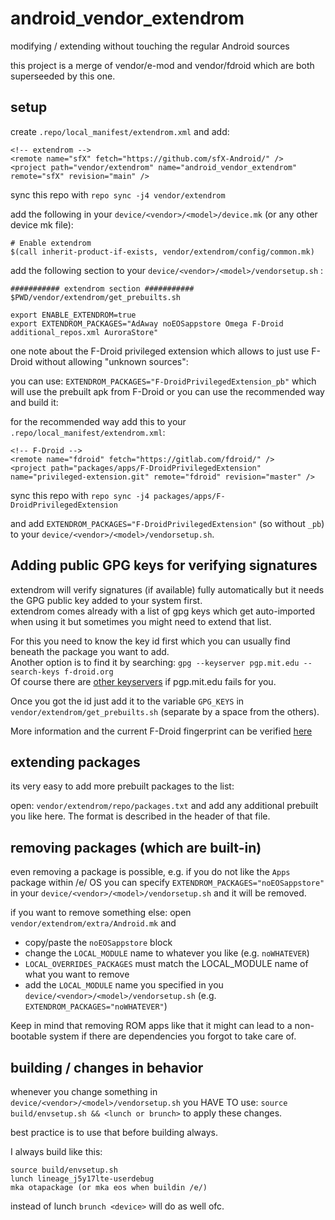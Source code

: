 # android_vendor_extendrom

modifying / extending without touching the regular Android sources

this project is a merge of vendor/e-mod and vendor/fdroid which are both superseeded by this one.

## setup

create `.repo/local_manifest/extendrom.xml` and add:

~~~
<!-- extendrom -->
<remote name="sfX" fetch="https://github.com/sfX-Android/" />
<project path="vendor/extendrom" name="android_vendor_extendrom" remote="sfX" revision="main" />
~~~

sync this repo with `repo sync -j4 vendor/extendrom`

add the following in your `device/<vendor>/<model>/device.mk` (or any other device mk file):

~~~
# Enable extendrom
$(call inherit-product-if-exists, vendor/extendrom/config/common.mk)
~~~

add the following section to your `device/<vendor>/<model>/vendorsetup.sh` :

~~~
########### extendrom section ###########
$PWD/vendor/extendrom/get_prebuilts.sh

export ENABLE_EXTENDROM=true
export EXTENDROM_PACKAGES="AdAway noEOSappstore Omega F-Droid additional_repos.xml AuroraStore"
~~~

one note about the F-Droid privileged extension which allows to just use F-Droid without allowing "unknown sources":

you can use: `EXTENDROM_PACKAGES="F-DroidPrivilegedExtension_pb"` which will use the prebuilt apk from F-Droid or you can use the recommended way and build it:

for the recommended way add this to your `.repo/local_manifest/extendrom.xml`:

~~~
<!-- F-Droid -->
<remote name="fdroid" fetch="https://gitlab.com/fdroid/" />
<project path="packages/apps/F-DroidPrivilegedExtension" name="privileged-extension.git" remote="fdroid" revision="master" />
~~~

sync this repo with `repo sync -j4 packages/apps/F-DroidPrivilegedExtension`

and add `EXTENDROM_PACKAGES="F-DroidPrivilegedExtension"` (so without `_pb`) to your `device/<vendor>/<model>/vendorsetup.sh`.

## Adding public GPG keys for verifying signatures

extendrom will verify signatures (if available) fully automatically but it needs the GPG public key added to your system first.<br/>
extendrom comes already with a list of gpg keys which get auto-imported when using it but sometimes you might need to extend that list.

For this you need to know the key id first which you can usually find beneath the package you want to add.<br/>
Another option is to find it by searching: `gpg --keyserver pgp.mit.edu --search-keys f-droid.org` <br/>
Of course there are [other keyservers](https://en.wikipedia.org/wiki/Key_server_(cryptographic)#Keyserver_examples) if pgp.mit.edu fails for you.

Once you got the id just add it to the variable `GPG_KEYS` in `vendor/extendrom/get_prebuilts.sh` (separate by a space from the others).

More information and the current F-Droid fingerprint can be verified [here](https://f-droid.org/docs/Release_Channels_and_Signing_Keys/?title=Release_Channels_and_Signing_Keys)

## extending packages

its very easy to add more prebuilt packages to the list:

open: `vendor/extendrom/repo/packages.txt` and add any additional prebuilt you like here. The format is described in the header of that file.

## removing packages (which are built-in)

even removing a package is possible, e.g. if you do not like the `Apps` package within /e/ OS you can specify `EXTENDROM_PACKAGES="noEOSappstore"` in your `device/<vendor>/<model>/vendorsetup.sh` and it will be removed.

if you want to remove something else: open `vendor/extendrom/extra/Android.mk` and 

* copy/paste the `noEOSappstore` block
* change the `LOCAL_MODULE` name to whatever you like (e.g. `noWHATEVER`)
* `LOCAL_OVERRIDES_PACKAGES` must match the LOCAL_MODULE name of what you want to remove 
* add the `LOCAL_MODULE` name you specified in you `device/<vendor>/<model>/vendorsetup.sh` (e.g. `EXTENDROM_PACKAGES="noWHATEVER"`)

Keep in mind that removing ROM apps like that it might can lead to a non-bootable system if there are dependencies you forgot to take care of.

## building / changes in behavior

whenever you change something in `device/<vendor>/<model>/vendorsetup.sh` you HAVE TO use: `source build/envsetup.sh && <lunch or brunch>` to apply these changes.

best practice is to use that before building always.

I always build like this:

~~~
source build/envsetup.sh
lunch lineage_j5y17lte-userdebug
mka otapackage (or mka eos when buildin /e/)
~~~

instead of lunch `brunch <device>` will do as well ofc.
